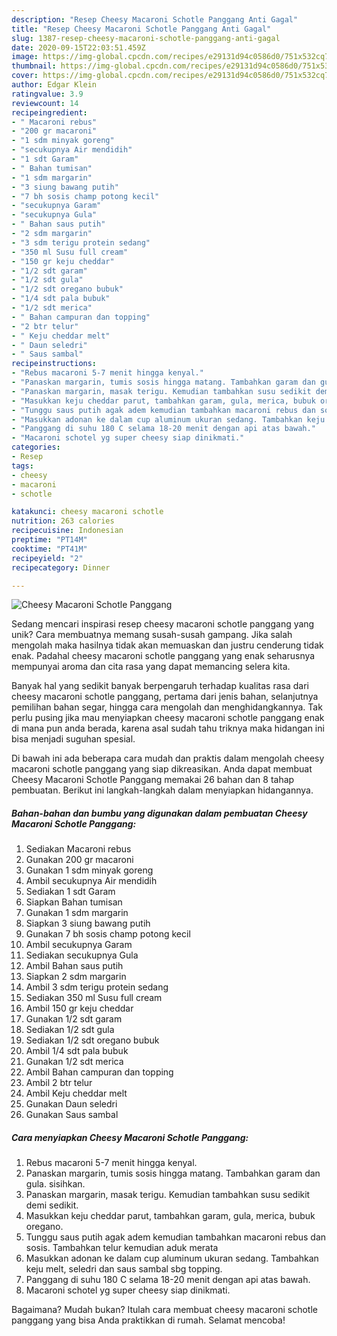 ```yaml
---
description: "Resep Cheesy Macaroni Schotle Panggang Anti Gagal"
title: "Resep Cheesy Macaroni Schotle Panggang Anti Gagal"
slug: 1387-resep-cheesy-macaroni-schotle-panggang-anti-gagal
date: 2020-09-15T22:03:51.459Z
image: https://img-global.cpcdn.com/recipes/e29131d94c0586d0/751x532cq70/cheesy-macaroni-schotle-panggang-foto-resep-utama.jpg
thumbnail: https://img-global.cpcdn.com/recipes/e29131d94c0586d0/751x532cq70/cheesy-macaroni-schotle-panggang-foto-resep-utama.jpg
cover: https://img-global.cpcdn.com/recipes/e29131d94c0586d0/751x532cq70/cheesy-macaroni-schotle-panggang-foto-resep-utama.jpg
author: Edgar Klein
ratingvalue: 3.9
reviewcount: 14
recipeingredient:
- " Macaroni rebus"
- "200 gr macaroni"
- "1 sdm minyak goreng"
- "secukupnya Air mendidih"
- "1 sdt Garam"
- " Bahan tumisan"
- "1 sdm margarin"
- "3 siung bawang putih"
- "7 bh sosis champ potong kecil"
- "secukupnya Garam"
- "secukupnya Gula"
- " Bahan saus putih"
- "2 sdm margarin"
- "3 sdm terigu protein sedang"
- "350 ml Susu full cream"
- "150 gr keju cheddar"
- "1/2 sdt garam"
- "1/2 sdt gula"
- "1/2 sdt oregano bubuk"
- "1/4 sdt pala bubuk"
- "1/2 sdt merica"
- " Bahan campuran dan topping"
- "2 btr telur"
- " Keju cheddar melt"
- " Daun seledri"
- " Saus sambal"
recipeinstructions:
- "Rebus macaroni 5-7 menit hingga kenyal."
- "Panaskan margarin, tumis sosis hingga matang. Tambahkan garam dan gula. sisihkan."
- "Panaskan margarin, masak terigu. Kemudian tambahkan susu sedikit demi sedikit."
- "Masukkan keju cheddar parut, tambahkan garam, gula, merica, bubuk oregano."
- "Tunggu saus putih agak adem kemudian tambahkan macaroni rebus dan sosis. Tambahkan telur kemudian aduk merata"
- "Masukkan adonan ke dalam cup aluminum ukuran sedang. Tambahkan keju melt, seledri dan saus sambal sbg topping."
- "Panggang di suhu 180 C selama 18-20 menit dengan api atas bawah."
- "Macaroni schotel yg super cheesy siap dinikmati."
categories:
- Resep
tags:
- cheesy
- macaroni
- schotle

katakunci: cheesy macaroni schotle 
nutrition: 263 calories
recipecuisine: Indonesian
preptime: "PT14M"
cooktime: "PT41M"
recipeyield: "2"
recipecategory: Dinner

---
```



![Cheesy Macaroni Schotle Panggang](https://img-global.cpcdn.com/recipes/e29131d94c0586d0/751x532cq70/cheesy-macaroni-schotle-panggang-foto-resep-utama.jpg)

Sedang mencari inspirasi resep cheesy macaroni schotle panggang yang unik? Cara membuatnya memang susah-susah gampang. Jika salah mengolah maka hasilnya tidak akan memuaskan dan justru cenderung tidak enak. Padahal cheesy macaroni schotle panggang yang enak seharusnya mempunyai aroma dan cita rasa yang dapat memancing selera kita.

Banyak hal yang sedikit banyak berpengaruh terhadap kualitas rasa dari cheesy macaroni schotle panggang, pertama dari jenis bahan, selanjutnya pemilihan bahan segar, hingga cara mengolah dan menghidangkannya. Tak perlu pusing jika mau menyiapkan cheesy macaroni schotle panggang enak di mana pun anda berada, karena asal sudah tahu triknya maka hidangan ini bisa menjadi suguhan spesial.




Di bawah ini ada beberapa cara mudah dan praktis dalam mengolah cheesy macaroni schotle panggang yang siap dikreasikan. Anda dapat membuat Cheesy Macaroni Schotle Panggang memakai 26 bahan dan 8 tahap pembuatan. Berikut ini langkah-langkah dalam menyiapkan hidangannya.

<!--inarticleads1-->

##### Bahan-bahan dan bumbu yang digunakan dalam pembuatan Cheesy Macaroni Schotle Panggang:

1. Sediakan  Macaroni rebus
1. Gunakan 200 gr macaroni
1. Gunakan 1 sdm minyak goreng
1. Ambil secukupnya Air mendidih
1. Sediakan 1 sdt Garam
1. Siapkan  Bahan tumisan
1. Gunakan 1 sdm margarin
1. Siapkan 3 siung bawang putih
1. Gunakan 7 bh sosis champ potong kecil
1. Ambil secukupnya Garam
1. Sediakan secukupnya Gula
1. Ambil  Bahan saus putih
1. Siapkan 2 sdm margarin
1. Ambil 3 sdm terigu protein sedang
1. Sediakan 350 ml Susu full cream
1. Ambil 150 gr keju cheddar
1. Gunakan 1/2 sdt garam
1. Sediakan 1/2 sdt gula
1. Sediakan 1/2 sdt oregano bubuk
1. Ambil 1/4 sdt pala bubuk
1. Gunakan 1/2 sdt merica
1. Ambil  Bahan campuran dan topping
1. Ambil 2 btr telur
1. Ambil  Keju cheddar melt
1. Gunakan  Daun seledri
1. Gunakan  Saus sambal




<!--inarticleads2-->

##### Cara menyiapkan Cheesy Macaroni Schotle Panggang:

1. Rebus macaroni 5-7 menit hingga kenyal.
1. Panaskan margarin, tumis sosis hingga matang. Tambahkan garam dan gula. sisihkan.
1. Panaskan margarin, masak terigu. Kemudian tambahkan susu sedikit demi sedikit.
1. Masukkan keju cheddar parut, tambahkan garam, gula, merica, bubuk oregano.
1. Tunggu saus putih agak adem kemudian tambahkan macaroni rebus dan sosis. Tambahkan telur kemudian aduk merata
1. Masukkan adonan ke dalam cup aluminum ukuran sedang. Tambahkan keju melt, seledri dan saus sambal sbg topping.
1. Panggang di suhu 180 C selama 18-20 menit dengan api atas bawah.
1. Macaroni schotel yg super cheesy siap dinikmati.




Bagaimana? Mudah bukan? Itulah cara membuat cheesy macaroni schotle panggang yang bisa Anda praktikkan di rumah. Selamat mencoba!
